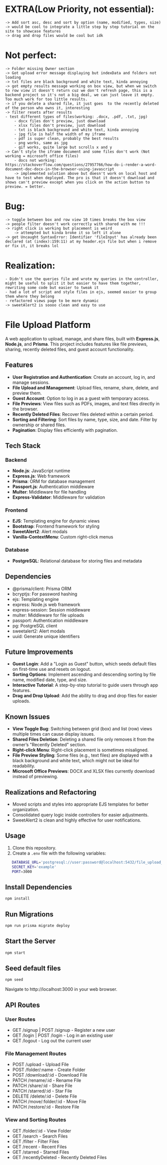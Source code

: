 
# EXTRA(Low Priority, not essential):
    -> Add sort asc, desc and sort by option (name, modified, types, size)
    -> would be cool to integrate a little step by step tutorial on the site to showcase features
    -> drag and drop files would be cool but idk

# Not perfect:
    -> Folder missing Owner section
    -> Got upload error message displaying but indexData and folders not loading
    -> txt files are black background and white text, kinda annoying
    -> got empty results message working on box view, but when we switch to row view it doesn't return cuz we don't refresh page, this is a backend project so it's not a big deal, we can just leave it empty. Too much work for too little results.
    -> if you delete a shared file, it just goes  to the recently deleted of the person who owns it, interesting
    -> filter resets after results
    - test different types of files(working: .docx, .pdf, .txt, jpg)
        - docx files don't preview, just download
        - xlsx files don't preview, just download 
        - txt is black background and white text, kinda annoying
        - jpg file is half the width of my iframe
        - pdf is super clean, probably the best results
        - png works, same as jpg
        - gif works, quite large but scrolls x and y
    -> Can't style the iframe document and some files don't work (Not working = microsoft office files)
        - docs not working: https://stackoverflow.com/questions/27957766/how-do-i-render-a-word-document-doc-docx-in-the-browser-using-javascript
        -> implemented solution above but doesn't work on local host and have to test when deployed. The pro is that it doesn't download and shows can't preview except when you click on the action button to preview. = better.
# Bug: 
    -> toggle between box and row view 10 times breaks the box view
    -> people filter doesn't work correctly with shared with me !!!
    -> right click is working but placement is weird
        -> attempted but kinda broke it so left it alone
    -> get Uncaught SyntaxError: Identifier 'fileInput' has already been declared (at (index):159:11) at my header.ejs file but when i remove or fix it, it breaks lol
# Realization:
    - Didn't use the queries file and wrote my queries in the controller, might be useful to split it but easier to have them together, rewriting some code but easier to tweak it 
    - had a lot of script and style files in ejs, seemed easier to group them where they belong
    - refactored views page to be more dynamic
    -> sweetAlert2 is soooo clean and easy to use


# File Upload Platform

A web application to upload, manage, and share files, built with **Express.js**, **Node.js**, and **Prisma**. This project includes features like file previews, sharing, recently deleted files, and guest account functionality.

## Features

- **User Registration and Authentication**: Create an account, log in, and manage sessions.
- **File Upload and Management**: Upload files, rename, share, delete, and preview them.
- **Guest Account**: Option to log in as a guest with temporary access.
- **File Previews**: View files such as PDFs, images, and text files directly in the browser.
- **Recently Deleted Files**: Recover files deleted within a certain period.
- **Sorting and Filtering**: Sort files by name, type, size, and date. Filter by ownership or shared files.
- **Pagination**: Display files efficiently with pagination.



Tech Stack
----------

### Backend

-   **Node.js**: JavaScript runtime
-   **Express.js**: Web framework
-   **Prisma**: ORM for database management
-   **Passport.js**: Authentication middleware
-   **Multer**: Middleware for file handling
-   **Express-Validator**: Middleware for validation

### Frontend

-   **EJS**: Templating engine for dynamic views
-   **Bootstrap**: Frontend framework for styling
-   **SweetAlert2**: Alert modals
-   **Vanilla-ContextMenu**: Custom right-click menus

### Database

-   **PostgreSQL**: Relational database for storing files and metadata

Dependencies
------------

-   @prisma/client: Prisma ORM
-   bcryptjs: For password hashing
-   ejs: Templating engine
-   express: Node.js web framework
-   express-session: Session middleware
-   multer: Middleware for file uploads
-   passport: Authentication middleware
-   pg: PostgreSQL client
-   sweetalert2: Alert modals
-   uuid: Generate unique identifiers

## Future Improvements

- **Guest Login**: Add a "Login as Guest" button, which seeds default files on first-time use and resets on logout.
- **Sorting Options**: Implement ascending and descending sorting by file name, modified date, type, and size.
- **Interactive Tutorial**: A step-by-step tutorial to guide users through app features.
- **Drag and Drop Upload**: Add the ability to drag and drop files for easier uploads.

## Known Issues

- **View Toggle Bug**: Switching between grid (box) and list (row) views multiple times can cause display issues.
- **Shared Files Deletion**: Deleting a shared file only removes it from the owner’s "Recently Deleted" section.
- **Right-click Menu**: Right-click placement is sometimes misaligned.
- **File Preview Styling**: Some files (e.g., text files) are displayed with a black background and white text, which might not be ideal for readability.
- **Microsoft Office Previews**: DOCX and XLSX files currently download instead of previewing.

Realizations and Refactoring
----------------------------

-   Moved scripts and styles into appropriate EJS templates for better organization.
-   Consolidated query logic inside controllers for easier adjustments.
-   SweetAlert2 is clean and highly effective for user notifications.

## Usage

1. Clone this repository.
2. Create a `.env` file with the following variables:
```bash
   DATABASE_URL='postgresql://user:password@localhost:5432/file_upload_platform?schema=public'
   SECRET_KEY='example'
   PORT=3000
```

## Install Dependencies

```bash
npm install 
```

## Run Migrations

```bash
npm run prisma migrate deploy
```

## Start the Server


```bash
npm start
```
## Seed default files
```bash
npm seed
```

Navigate to http://localhost:3000 in your web browser.

API Routes
----------

### User Routes

-   GET /signup | POST /signup - Register a new user
-   GET /login | POST /login - Log in an existing user
-   GET /logout - Log out the current user

### File Management Routes

-   POST /upload - Upload File
-   POST /folder/:name - Create Folder
-   POST /download/:id - Download File
-   PATCH /rename/:id - Rename File
-   PATCH /share/:id - Share File
-   PATCH /starred/:id - Star File
-   DELETE /delete/:id - Delete File
-   PATCH /move/:folder/:id - Move File
-   PATCH /restore/:id - Restore File

### View and Sorting Routes

-   GET /folder/:id - View Folder
-   GET /search - Search Files
-   GET /filter - Filter Files
-   GET /recent - Recent Files
-   GET /starred - Starred Files
-   GET /recentlyDeleted - Recently Deleted Files





